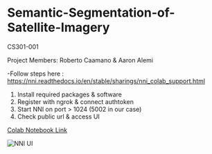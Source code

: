 # Semantic-Segmentation-of-Satellite-Imagery
CS301-001

Project Members: Roberto Caamano & Aaron Alemi

-Follow steps here : https://nni.readthedocs.io/en/stable/sharings/nni_colab_support.html
1. Install required packages & software
2. Register with ngrok & connect authtoken
3. Start NNI on port > 1024 (5002 in our case)
4. Check public url & access UI

[Colab Notebook Link](https://colab.research.google.com/drive/1rNZ2mlaWNSgIShDI-bHFp31g92y252CH?usp=sharing)

![NNI UI](https://user-images.githubusercontent.com/65639885/198905408-a9d7f1b3-61d5-4c8a-a2bf-f0c3df86dd2d.JPG)
